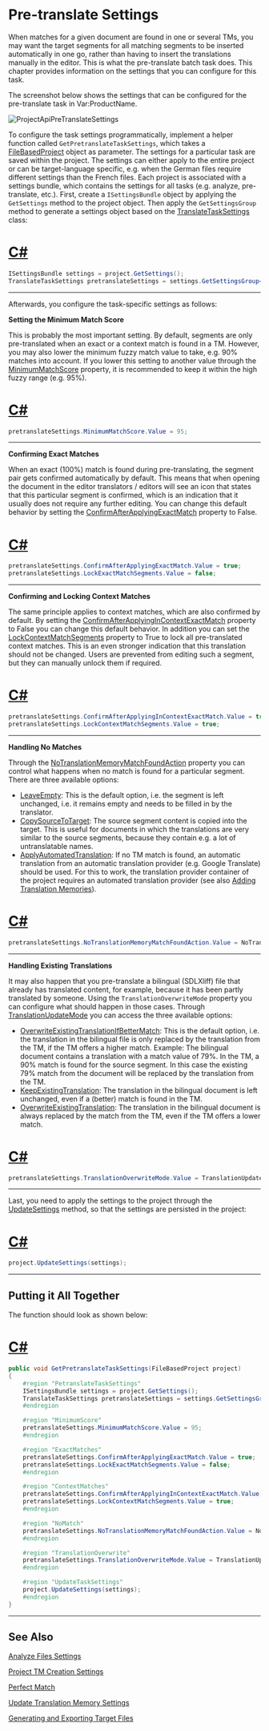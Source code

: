 Pre-translate Settings
==

When matches for a given document are found in one or several TMs, you may want the target segments for all matching segments to be inserted automatically in one go, rather than having to insert the translations manually in the editor. This is what the pre-translate batch task does. This chapter provides information on the settings that you can configure for this task.


The screenshot below shows the settings that can be configured for the pre-translate task in Var:ProductName.

![ProjectApiPreTranslateSettings](images/ProjectApiPreTranslateSettings.jpg)

To configure the task settings programmatically, implement a helper function called     ```GetPretranslateTaskSettings```, which takes a [FileBasedProject](../../api/projectautomation/Sdl.ProjectAutomation.FileBased.FileBasedProject.yml) object as parameter. The settings for a particular task are saved within the project. The settings can either apply to the entire project or can be target-language specific, e.g. when the German files require different settings than the French files. Each project is associated with a settings bundle, which contains the settings for all tasks (e.g. analyze, pre-translate, etc.). First, create a ```ISettingsBundle``` object by applying the ```GetSettings``` method to the project object. Then apply the ```GetSettingsGroup``` method to generate a settings object based on the [TranslateTaskSettings](../../api/projectautomation/Sdl.ProjectAutomation.Settings.TranslateTaskSettings.yml) class:

# [C#](#tab/tabid-1)
```CS
ISettingsBundle settings = project.GetSettings();
TranslateTaskSettings pretranslateSettings = settings.GetSettingsGroup<TranslateTaskSettings>();
```
***

Afterwards, you configure the task-specific settings as follows:

**Setting the Minimum Match Score**

This is probably the most important setting. By default, segments are only pre-translated when an exact or a context match is found in a TM. However, you may also lower the minimum fuzzy match value to take, e.g. 90% matches into account. If you lower this setting to another value through the [MinimumMatchScore](../../api/projectautomation/Sdl.ProjectAutomation.Settings.TranslateTaskSettings.yml#Sdl_ProjectAutomation_Settings_TranslateTaskSettings_MinimumMatchScore) property, it is recommended to keep it within the high fuzzy range (e.g. 95%).

# [C#](#tab/tabid-2)
```CS
pretranslateSettings.MinimumMatchScore.Value = 95;
```
***

**Confirming Exact Matches**

When an exact (100%) match is found during pre-translating, the segment pair gets confirmed automatically by default. This means that when opening the document in the editor translators / editors will see an icon that states that this particular segment is confirmed, which is an indication that it usually does not require any further editing. You can change this default behavior by setting the [ConfirmAfterApplyingExactMatch](../../api/projectautomation/Sdl.ProjectAutomation.Settings.TranslateTaskSettings.yml#Sdl_ProjectAutomation_Settings_TranslateTaskSettings_ConfirmAfterApplyingExactMatch) property to False.

# [C#](#tab/tabid-3)
```CS
pretranslateSettings.ConfirmAfterApplyingExactMatch.Value = true;
pretranslateSettings.LockExactMatchSegments.Value = false;
```
***

**Confirming and Locking Context Matches**

The same principle applies to context matches, which are also confirmed by default. By setting the [ConfirmAfterApplyingInContextExactMatch](../../api/projectautomation/Sdl.ProjectAutomation.Settings.TranslateTaskSettings.yml#Sdl_ProjectAutomation_Settings_TranslateTaskSettings_ConfirmAfterApplyingInContextExactMatch) property to False you can change this default behavior. In addition you can set the [LockContextMatchSegments](../../api/projectautomation/Sdl.ProjectAutomation.Settings.TranslateTaskSettings.yml#Sdl_ProjectAutomation_Settings_TranslateTaskSettings_LockExactMatchSegments) property to True to lock all pre-translated context matches. This is an even stronger indication that this translation should not be changed. Users are prevented from editing such a segment, but they can manually unlock them if required.

# [C#](#tab/tabid-4)
```CS
pretranslateSettings.ConfirmAfterApplyingInContextExactMatch.Value = true;
pretranslateSettings.LockContextMatchSegments.Value = true;
```
***


**Handling No Matches**

Through the [NoTranslationMemoryMatchFoundAction](../../api/projectautomation/Sdl.ProjectAutomation.Settings.NoTranslationMemoryMatchFoundAction.yml) property you can control what happens when no match is found for a particular segment. There are three available options:

* [LeaveEmpty](../../api/projectautomation/Sdl.ProjectAutomation.Settings.NoTranslationMemoryMatchFoundAction.yml#fields): This is the default option, i.e. the segment is left unchanged, i.e. it remains empty and needs to be filled in by the translator.
* [CopySourceToTarget](../../api/projectautomation/Sdl.ProjectAutomation.Settings.NoTranslationMemoryMatchFoundAction.yml#fields): The source segment content is copied into the target. This is useful for documents in which the translations are very similar to the source segments, because they contain e.g. a lot of untranslatable names.
* [ApplyAutomatedTranslation](../../api/projectautomation/Sdl.ProjectAutomation.Settings.NoTranslationMemoryMatchFoundAction.yml#fields): If no TM match is found, an automatic translation from an automatic translation provider (e.g. Google Translate) should be used. For this to work, the translation provider container of the project requires an automated translation provider (see also [Adding Translation Memories](adding_translation_memories.md)).

# [C#](#tab/tabid-5)
```CS
pretranslateSettings.NoTranslationMemoryMatchFoundAction.Value = NoTranslationMemoryMatchFoundAction.CopySourceToTarget;
```
***

**Handling Existing Translations**

It may also happen that you pre-translate a bilingual (SDLXliff) file that already has translated content, for example, because it has been partly translated by someone. Using the ```TranslationOverwriteMode``` property you can configure what should happen in those cases. Through [TranslationUpdateMode](../../api/projectautomation/Sdl.ProjectAutomation.Settings.TranslationUpdateMode.yml) you can access the three available options:

* [OverwriteExistingTranslationIfBetterMatch](../../api/projectautomation/Sdl.ProjectAutomation.Settings.TranslationUpdateMode.yml#fields): This is the default option, i.e. the translation in the bilingual file is only replaced by the translation from the TM, if the TM offers a higher match. Example: The bilingual document contains a translation with a match value of 79%. In the TM, a 90% match is found for the source segment. In this case the existing 79% match from the document will be replaced by the translation from the TM.
* [KeepExistingTranslation](../../api/projectautomation/Sdl.ProjectAutomation.Settings.TranslationUpdateMode.yml#fields): The translation in the bilingual document is left unchanged, even if a (better) match is found in the TM.
* [OverwriteExistingTranslation](../../api/projectautomation/Sdl.ProjectAutomation.Settings.TranslationUpdateMode.yml#fields): The translation in the bilingual document is always replaced by the match from the TM, even if the TM offers a lower match.

# [C#](#tab/tabid-6)
```CS
pretranslateSettings.TranslationOverwriteMode.Value = TranslationUpdateMode.OverwriteExistingTranslation;
```
***

Last, you need to apply the settings to the project through the [UpdateSettings](../../api/projectautomation/Sdl.ProjectAutomation.FileBased.FileBasedProject.yml#Sdl_ProjectAutomation_FileBased_FileBasedProject_UpdateSettings_Sdl_Core_Globalization_Language_Sdl_Core_Settings_ISettingsBundle_) method, so that the settings are persisted in the project:

# [C#](#tab/tabid-7)
```CS
project.UpdateSettings(settings);
```
***

Putting it All Together
--

The function should look as shown below:

# [C#](#tab/tabid-8)
```CS
public void GetPretranslateTaskSettings(FileBasedProject project)
{
    #region "PetranslateTaskSettings"
    ISettingsBundle settings = project.GetSettings();
    TranslateTaskSettings pretranslateSettings = settings.GetSettingsGroup<TranslateTaskSettings>();
    #endregion

    #region "MinimumScore"
    pretranslateSettings.MinimumMatchScore.Value = 95;
    #endregion

    #region "ExactMatches"
    pretranslateSettings.ConfirmAfterApplyingExactMatch.Value = true;
    pretranslateSettings.LockExactMatchSegments.Value = false;
    #endregion

    #region "ContextMatches"
    pretranslateSettings.ConfirmAfterApplyingInContextExactMatch.Value = true;
    pretranslateSettings.LockContextMatchSegments.Value = true;
    #endregion

    #region "NoMatch"
    pretranslateSettings.NoTranslationMemoryMatchFoundAction.Value = NoTranslationMemoryMatchFoundAction.CopySourceToTarget;
    #endregion

    #region "TranslationOverwrite"
    pretranslateSettings.TranslationOverwriteMode.Value = TranslationUpdateMode.OverwriteExistingTranslation;
    #endregion

    #region "UpdateTaskSettings"
    project.UpdateSettings(settings);
    #endregion
}
```
***

See Also
--
[Analyze Files Settings](analyze_files_settings.md)

[Project TM Creation Settings](project_tm_creation_settings.md)

[Perfect Match](perfect_match.md)

[Update Translation Memory Settings](update_translation_memory_settings.md)

[Generating and Exporting Target Files](generating_and_exporting_target_files.md)
